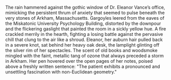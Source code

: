 The rain hammered against the gothic window of Dr. Eleanor Vance’s office, mimicking the persistent thrum of anxiety that seemed to pulse beneath the very stones of Arkham, Massachusetts.  Gargoyles leered from the eaves of the Miskatonic University Psychology Building, distorted by the downpour and the flickering gaslight that painted the room in a sickly yellow hue.  A fire crackled merrily in the hearth, fighting a losing battle against the pervasive chill that clung to the air like a shroud.  Eleanor, her auburn hair pulled back in a severe knot, sat behind her heavy oak desk, the lamplight glinting off the silver rim of her spectacles.  The scent of old books and woodsmoke mingled with the faint, metallic tang of ozone that always preceded a storm in Arkham.  Her pen hovered over the open pages of her notes, poised above a freshly written sentence:  "The patient exhibits a pronounced and unsettling fascination with non-Euclidean geometry."
